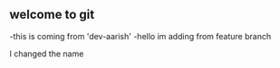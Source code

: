 ## welcome to git

-this is coming from 'dev-aarish'
-hello im adding from feature branch

I changed the name